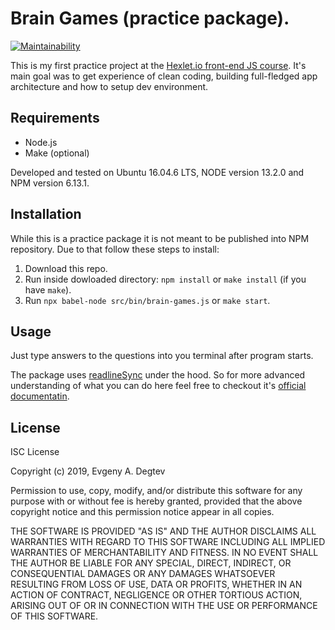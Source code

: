 # Brain Games (practice package).

[![Maintainability](https://api.codeclimate.com/v1/badges/a99a88d28ad37a79dbf6/maintainability)](https://codeclimate.com/github/codeclimate/codeclimate/maintainability)

This is my first practice project at the [Hexlet.io front-end JS course](https://ru.hexlet.io/professions/frontend/projects/44).
It's main goal was to get experience of clean coding, building full-fledged app architecture and how to setup dev environment.

## Requirements
- Node.js
- Make (optional)

Developed and tested on Ubuntu 16.04.6 LTS, NODE version 13.2.0 and NPM version 6.13.1.

## Installation
While this is a practice package it is not meant to be published into NPM repository. Due to that follow these steps to install:
1. Download this repo.
2. Run inside dowloaded directory: `npm install` or `make install` (if you have `make`).
3. Run `npx babel-node src/bin/brain-games.js` or `make start`.

## Usage
Just type answers to the questions into you terminal after program starts.

The package uses [readlineSync](https://github.com/anseki/readline-sync) under the hood.
So for more advanced understanding of what you can do here feel free to checkout it's [official documentatin](https://github.com/anseki/readline-sync/blob/master/README.md).

## License
ISC License

Copyright (c) 2019, Evgeny A. Degtev

Permission to use, copy, modify, and/or distribute this software for any
purpose with or without fee is hereby granted, provided that the above
copyright notice and this permission notice appear in all copies.

THE SOFTWARE IS PROVIDED "AS IS" AND THE AUTHOR DISCLAIMS ALL WARRANTIES
WITH REGARD TO THIS SOFTWARE INCLUDING ALL IMPLIED WARRANTIES OF
MERCHANTABILITY AND FITNESS. IN NO EVENT SHALL THE AUTHOR BE LIABLE FOR
ANY SPECIAL, DIRECT, INDIRECT, OR CONSEQUENTIAL DAMAGES OR ANY DAMAGES
WHATSOEVER RESULTING FROM LOSS OF USE, DATA OR PROFITS, WHETHER IN AN
ACTION OF CONTRACT, NEGLIGENCE OR OTHER TORTIOUS ACTION, ARISING OUT OF
OR IN CONNECTION WITH THE USE OR PERFORMANCE OF THIS SOFTWARE.
